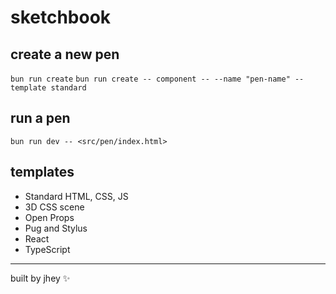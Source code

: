 # sketchbook

## create a new pen
`bun run create`
`bun run create -- component -- --name "pen-name" --template standard`

## run a pen
`bun run dev -- <src/pen/index.html>`


## templates
- Standard HTML, CSS, JS
- 3D CSS scene
- Open Props
- Pug and Stylus
- React
- TypeScript

---

built by jhey :sparkles: